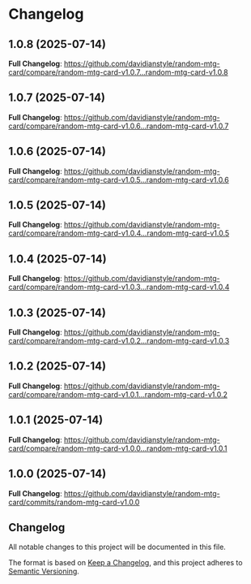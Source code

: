 # Changelog

## 1.0.8 (2025-07-14)

**Full Changelog**: https://github.com/davidianstyle/random-mtg-card/compare/random-mtg-card-v1.0.7...random-mtg-card-v1.0.8

## 1.0.7 (2025-07-14)

**Full Changelog**: https://github.com/davidianstyle/random-mtg-card/compare/random-mtg-card-v1.0.6...random-mtg-card-v1.0.7

## 1.0.6 (2025-07-14)

**Full Changelog**: https://github.com/davidianstyle/random-mtg-card/compare/random-mtg-card-v1.0.5...random-mtg-card-v1.0.6

## 1.0.5 (2025-07-14)

**Full Changelog**: https://github.com/davidianstyle/random-mtg-card/compare/random-mtg-card-v1.0.4...random-mtg-card-v1.0.5

## 1.0.4 (2025-07-14)

**Full Changelog**: https://github.com/davidianstyle/random-mtg-card/compare/random-mtg-card-v1.0.3...random-mtg-card-v1.0.4

## 1.0.3 (2025-07-14)

**Full Changelog**: https://github.com/davidianstyle/random-mtg-card/compare/random-mtg-card-v1.0.2...random-mtg-card-v1.0.3

## 1.0.2 (2025-07-14)

**Full Changelog**: https://github.com/davidianstyle/random-mtg-card/compare/random-mtg-card-v1.0.1...random-mtg-card-v1.0.2

## 1.0.1 (2025-07-14)

**Full Changelog**: https://github.com/davidianstyle/random-mtg-card/compare/random-mtg-card-v1.0.0...random-mtg-card-v1.0.1

## 1.0.0 (2025-07-14)

**Full Changelog**: https://github.com/davidianstyle/random-mtg-card/commits/random-mtg-card-v1.0.0

## Changelog

All notable changes to this project will be documented in this file.

The format is based on [Keep a Changelog](https://keepachangelog.com/en/1.0.0/),
and this project adheres to [Semantic Versioning](https://semver.org/spec/v2.0.0.html).

<!-- Release Please will automatically generate releases here -->
